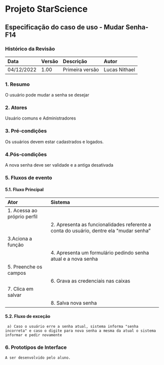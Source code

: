 ﻿
# **Projeto StarScience**

## Especificação do caso de uso - Mudar Senha- F14
### Histórico da Revisão 

|  Data  | Versão | Descrição | Autor |
|:-------|:-------|:----------|:------|
| 04/12/2022 | 1.00 | Primeira versão | Lucas Nithael |

### 1. Resumo 

O usuário pode mudar a senha se desejar

### 2. Atores 

Usuário comuns e Administradores

### 3. Pré-condições

Os usuários devem estar cadastrados e logados.

### 4.Pós-condições

A nova senha deve ser validade e a antiga desativada

### 5. Fluxos de evento

#### 5.1. Fluxo Principal 
|  Ator  | Sistema |
|:-------|:------- |
|1.  Acessa ao próprio perfil|
||2.  Apresenta as funcionalidades referente a conta do usuário, dentre ela "mudar senha”||
|3.Aciona a função||
||4.  Apresenta um formulário pedindo senha atual e a nova senha||
|5. Preenche os campos||
||6. Grava as credenciais nas caixas||
|7. Clica em salvar||
||8. Salva nova senha||


#### 5.2. Fluxo de exceção
     a) Caso o usuário erre a senha atual, sistema informa "senha incorreta" e caso o digite para nova senha a mesma da atual o sistema informar e pedir novamente          
        
### 6. Prototipos de Interface

`A ser desenvolvido pelo aluno.`

